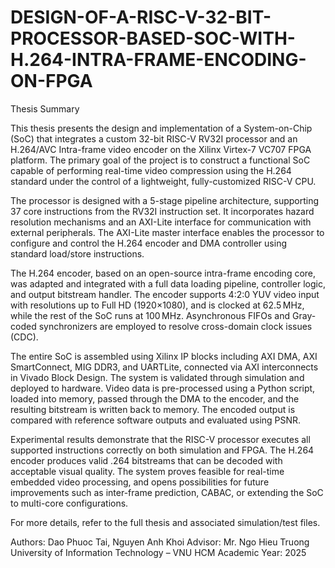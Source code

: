 # DESIGN-OF-A-RISC-V-32-BIT-PROCESSOR-BASED-SOC-WITH-H.264-INTRA-FRAME-ENCODING-ON-FPGA
Thesis Summary

This thesis presents the design and implementation of a System-on-Chip (SoC) that integrates a custom 32-bit RISC-V RV32I processor and an H.264/AVC Intra-frame video encoder on the Xilinx Virtex-7 VC707 FPGA platform. The primary goal of the project is to construct a functional SoC capable of performing real-time video compression using the H.264 standard under the control of a lightweight, fully-customized RISC-V CPU.

The processor is designed with a 5-stage pipeline architecture, supporting 37 core instructions from the RV32I instruction set. It incorporates hazard resolution mechanisms and an AXI-Lite interface for communication with external peripherals. The AXI-Lite master interface enables the processor to configure and control the H.264 encoder and DMA controller using standard load/store instructions.

The H.264 encoder, based on an open-source intra-frame encoding core, was adapted and integrated with a full data loading pipeline, controller logic, and output bitstream handler. The encoder supports 4:2:0 YUV video input with resolutions up to Full HD (1920×1080), and is clocked at 62.5 MHz, while the rest of the SoC runs at 100 MHz. Asynchronous FIFOs and Gray-coded synchronizers are employed to resolve cross-domain clock issues (CDC).

The entire SoC is assembled using Xilinx IP blocks including AXI DMA, AXI SmartConnect, MIG DDR3, and UARTLite, connected via AXI interconnects in Vivado Block Design. The system is validated through simulation and deployed to hardware. Video data is pre-processed using a Python script, loaded into memory, passed through the DMA to the encoder, and the resulting bitstream is written back to memory. The encoded output is compared with reference software outputs and evaluated using PSNR.

Experimental results demonstrate that the RISC-V processor executes all supported instructions correctly on both simulation and FPGA. The H.264 encoder produces valid .264 bitstreams that can be decoded with acceptable visual quality. The system proves feasible for real-time embedded video processing, and opens possibilities for future improvements such as inter-frame prediction, CABAC, or extending the SoC to multi-core configurations.

For more details, refer to the full thesis and associated simulation/test files.

Authors: Dao Phuoc Tai, Nguyen Anh Khoi
Advisor: Mr. Ngo Hieu Truong
University of Information Technology – VNU HCM
Academic Year: 2025
